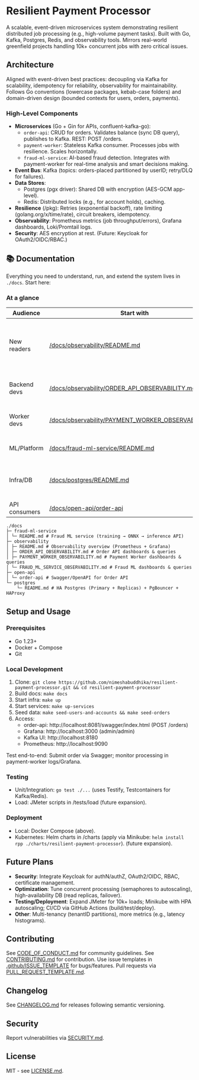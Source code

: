 # Resilient Payment Processor

A scalable, event-driven microservices system demonstrating resilient distributed job processing (e.g., high-volume payment tasks). Built with Go, Kafka, Postgres, Redis, and observability tools. Mirrors real-world greenfield projects handling 10k+ concurrent jobs with zero critical issues.

## Architecture
Aligned with event-driven best practices: decoupling via Kafka for scalability, idempotency for reliability, observability for maintainability. Follows Go conventions (lowercase packages, kebab-case folders) and domain-driven design (bounded contexts for users, orders, payments).

### High-Level Components
- **Microservices** (Go + Gin for APIs, confluent-kafka-go):
    - `order-api`: CRUD for orders. Validates balance (sync DB query), publishes to Kafka. REST: POST /orders.
    - `payment-worker`: Stateless Kafka consumer. Processes jobs with resilience. Scales horizontally.
    - `fraud-ml-service`: AI-based fraud detection. Integrates with payment-worker for real-time analysis and smart decisions making.
- **Event Bus**: Kafka (topics: orders-placed partitioned by userID; retry/DLQ for failures).
- **Data Stores**:
    - Postgres (pgx driver): Shared DB with encryption (AES-GCM app-level).
    - Redis: Distributed locks (e.g., for account holds), caching.
- **Resilience** (/pkg): Retries (exponential backoff), rate limiting (golang.org/x/time/rate), circuit breakers, idempotency.
- **Observability**: Prometheus metrics (job throughput/errors), Grafana dashboards, Loki/Promtail logs.
- **Security**: AES encryption at rest. (Future: Keycloak for OAuth2/OIDC/RBAC.)

## 📚 Documentation

Everything you need to understand, run, and extend the system lives in `./docs`. Start here:

### At a glance
| Audience      | Start with                                                                                                | Why                                                                                  |
|---------------|-----------------------------------------------------------------------------------------------------------|--------------------------------------------------------------------------------------|
| New readers   | [/docs/observability/README.md](docs/observability/README.md)                                             | High-level overview of metrics, dashboards, and how to observe the system end-to-end |
| Backend devs  | [/docs/observability/ORDER_API_OBSERVABILITY.md](docs/observability/ORDER_API_OBSERVABILITY.md)           | Order API Prometheus metrics + Grafana queries                                       |
| Worker devs   | [/docs/observability/PAYMENT_WORKER_OBSERVABILITY.md](docs/observability/PAYMENT_WORKER_OBSERVABILITY.md) | Payment Worker Prometheus metrics + Grafana queries                                  |
| ML/Platform   | [/docs/fraud-ml-service/README.md](docs/fraud-ml-service/README.md)                                       | Fraud ML service: model, ONNX, inference, API                                        |
| Infra/DB      | [/docs/postgres/README.md](docs/postgres/README.md)                                                       | HA Postgres (Primary + Read Replicas) with PgBouncer + HAProxy                       |
| API consumers | [/docs/open-api/order-api](docs/open-api/order-api)                                                       | Swagger/OpenAPI for `order-api`                                                      |

```filetree
./docs
├─ fraud-ml-service
│ └─ README.md # Fraud ML service (training → ONNX → inference API)
├─ observability
│ ├─ README.md # Observability overview (Prometheus + Grafana)
│ ├─ ORDER_API_OBSERVABILITY.md # Order API dashboards & queries
│ ├─ PAYMENT_WORKER_OBSERVABILITY.md # Payment Worker dashboards & queries
│ └─ FRAUD_ML_SERVICE_OBSERVABILITY.md # Fraud ML dashboards & queries
├─ open-api
│ └─ order-api # Swagger/OpenAPI for Order API
└─ postgres
    └─ README.md # HA Postgres (Primary + Replicas) + PgBouncer + HAProxy
```

## Setup and Usage
### Prerequisites
- Go 1.23+
- Docker + Compose
- Git

### Local Development
1. Clone: `git clone https://github.com/nimeshabuddhika/resilient-payment-processor.git && cd resilient-payment-processor`
2. Build docs: `make docs`
3. Start infra: `make up`
4. Start services: `make up-services`
5. Seed data: `make seed-users-and-accounts && make seed-orders`
6. Access:
    - order-api: http://localhost:8081/swagger/index.html (POST /orders)
    - Grafana: http://localhost:3000 (admin/admin)
    - Kafka UI: http://localhost:8180
    - Prometheus: http://localhost:9090

Test end-to-end: Submit order via Swagger; monitor processing in payment-worker logs/Grafana.

### Testing
- Unit/Integration: `go test ./...` (uses Testify, Testcontainers for Kafka/Redis).
- Load: JMeter scripts in /tests/load (future expansion).

### Deployment
- Local: Docker Compose (above).
- Kubernetes: Helm charts in /charts (apply via Minikube: `helm install rpp ./charts/resilient-payment-processor`). (future expansion).

## Future Plans
- **Security**: Integrate Keycloak for authN/authZ, OAuth2/OIDC, RBAC, certificate management.
- **Optimization**: Tune concurrent processing (semaphores to autoscaling), high-availability DB (read replicas, failover).
- **Testing/Deployment**: Expand JMeter for 10k+ loads; Minikube with HPA autoscaling; CI/CD via GitHub Actions (build/test/deploy).
- **Other**: Multi-tenancy (tenantID partitions), more metrics (e.g., latency histograms).

## Contributing

See [CODE_OF_CONDUCT.md](CODE_OF_CONDUCT.md) for community guidelines. See [CONTRIBUTING.md](CONTRIBUTING.md) for
contribution. Use issue templates in [.github/ISSUE_TEMPLATE](.github/ISSUE_TEMPLATE)
for bugs/features. Pull requests via [PULL_REQUEST_TEMPLATE.md](.github/PULL_REQUEST_TEMPLATE.md).

## Changelog

See [CHANGELOG.md](CHANGELOG.md) for releases following semantic versioning.

## Security

Report vulnerabilities via [SECURITY.md](SECURITY.md).
## License
MIT - see [LICENSE.md](LICENSE.md).